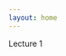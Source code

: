 ```yaml
---
layout: home
---
```

Lecture 1

<object data="{{ site.url }}/notes/example.pdf" width="1000" height="1000" type='application/pdf'></object>